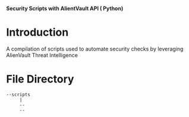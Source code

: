 <h4>Security Scripts with AlientVault API ( Python)</h4>

# Introduction

A compilation of scripts used to automate security checks by leveraging AlienVault Threat Intelligence 

# File Directory

```
--scripts
     |
     --
     --
```
